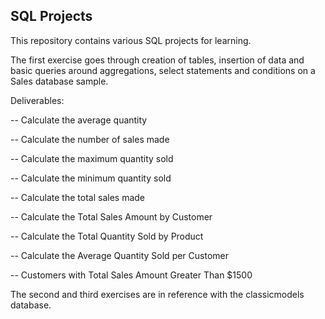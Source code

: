 ## SQL Projects
This repository contains various SQL projects for learning.

The first exercise goes through creation of tables, insertion of data and basic queries around aggregations, select statements and conditions on a Sales database sample.

Deliverables:

-- Calculate the average quantity 

-- Calculate the number of sales made

-- Calculate the maximum quantity sold 

-- Calculate the minimum quantity sold

-- Calculate the total sales made

-- Calculate the Total Sales Amount by Customer

-- Calculate the Total Quantity Sold by Product

-- Calculate the Average Quantity Sold per Customer

-- Customers with Total Sales Amount Greater Than $1500


The second and third exercises are in reference with the classicmodels database.
